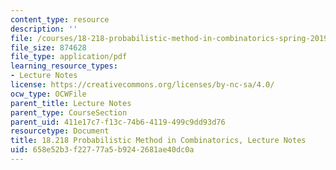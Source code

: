 ```yaml
---
content_type: resource
description: ''
file: /courses/18-218-probabilistic-method-in-combinatorics-spring-2019/658e52b3f22777a5b9242681ae40dc0a_MIT18_218S19_full_notes.pdf
file_size: 874628
file_type: application/pdf
learning_resource_types:
- Lecture Notes
license: https://creativecommons.org/licenses/by-nc-sa/4.0/
ocw_type: OCWFile
parent_title: Lecture Notes
parent_type: CourseSection
parent_uid: 411e17c7-f13c-74b6-4119-499c9dd93d76
resourcetype: Document
title: 18.218 Probabilistic Method in Combinatorics, Lecture Notes
uid: 658e52b3-f227-77a5-b924-2681ae40dc0a
---
```

